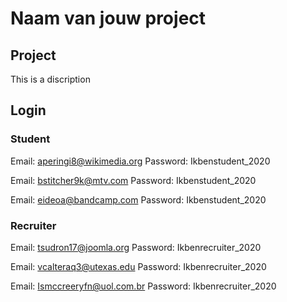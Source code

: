 # Naam van jouw project

## Project
This is a discription 

## Login

### Student

Email: aperingi8@wikimedia.org
Password: Ikbenstudent_2020

Email: bstitcher9k@mtv.com
Password: Ikbenstudent_2020

Email: eideoa@bandcamp.com
Password: Ikbenstudent_2020

### Recruiter
Email: tsudron17@joomla.org
Password: Ikbenrecruiter_2020

Email: vcalteraq3@utexas.edu
Password: Ikbenrecruiter_2020

Email: Ismccreeryfn@uol.com.br
Password: Ikbenrecruiter_2020
